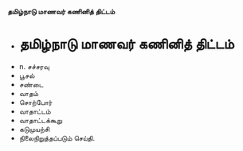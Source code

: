 **தமிழ்நாடு மாணவர் கணினித் திட்டம்**
- # தமிழ்நாடு மாணவர் கணினித் திட்டம்
- n. சச்சரவு
- பூசல்
- சண்டை
- வாதம்
- சொற்போர்
- வாதாட்டம்
- வாதாட்டக்கூறு
- கடுமுயற்சி
- நிலைநிறுத்தப்படும் செய்தி.

